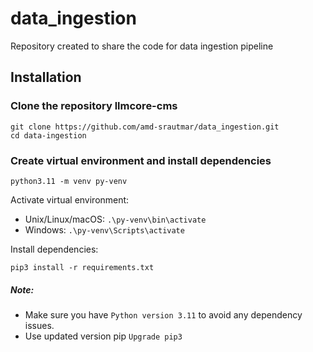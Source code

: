 # data_ingestion
Repository created to share the code for data ingestion pipeline

## Installation
### Clone the repository llmcore-cms
```
git clone https://github.com/amd-srautmar/data_ingestion.git
cd data-ingestion
```

### Create virtual environment and install dependencies
```
python3.11 -m venv py-venv
```

Activate virtual environment:
- Unix/Linux/macOS: ```.\py-venv\bin\activate```
- Windows: ```.\py-venv\Scripts\activate```

Install dependencies:
```
pip3 install -r requirements.txt
```

##### Note:
- Make sure you have ```Python version 3.11``` to avoid any dependency issues.
- Use updated version pip ```Upgrade pip3```
